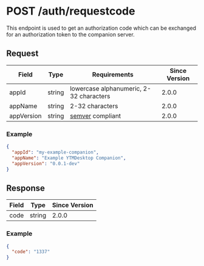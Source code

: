 # POST /auth/requestcode

This endpoint is used to get an authorization code which can be exchanged for an authorization token to the companion server.

## Request

| Field      | Type   | Requirements                                       | Since Version |
| ---------- | ------ | -------------------------------------------------- | ------------- |
| appId      | string | lowercase alphanumeric, 2-32 characters            | 2.0.0         |
| appName    | string | 2-32 characters                                    | 2.0.0         |
| appVersion | string | <a href="https://semver.org/">semver</a> compliant | 2.0.0         |

### Example

```json
{
  "appId": "my-example-companion",
  "appName": "Example YTMDesktop Companion",
  "appVersion": "0.0.1-dev"
}
```

## Response

| Field | Type   | Since Version |
| ----- | ------ | ------------- |
| code  | string | 2.0.0         |

### Example

```json
{
  "code": "1337"
}
```
